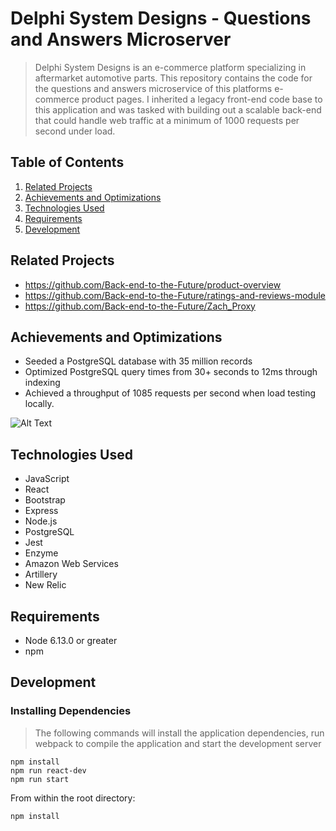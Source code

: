 # Delphi System Designs - Questions and Answers Microserver

> Delphi System Designs is an e-commerce platform specializing in aftermarket automotive parts.
This repository contains the code for the questions and answers microservice of this platforms e-commerce product pages.
I inherited a legacy front-end code base to this application and was tasked with building out a scalable back-end that could handle
web traffic at a minimum of 1000 requests per second under load.

## Table of Contents

1. [Related Projects](#related-projects)
2. [Achievements and Optimizations](#achievements-and-optimizations)
3. [Technologies Used](#technologies-used)
4. [Requirements](#requirements)
5. [Development](#development)

## Related Projects

  - https://github.com/Back-end-to-the-Future/product-overview
  - https://github.com/Back-end-to-the-Future/ratings-and-reviews-module
  - https://github.com/Back-end-to-the-Future/Zach_Proxy

## Achievements and Optimizations

 - Seeded a PostgreSQL database with 35 million records
 - Optimized PostgreSQL query times from 30+ seconds to 12ms through indexing
 - Achieved a throughput of 1085 requests per second when load testing locally.
 
 ![Alt Text](https://i.imgur.com/TCD7KhS.png)
 
## Technologies Used

 - JavaScript
 - React
 - Bootstrap
 - Express
 - Node.js
 - PostgreSQL
 - Jest
 - Enzyme
 - Amazon Web Services
 - Artillery
 - New Relic

## Requirements

- Node 6.13.0 or greater
- npm

## Development

### Installing Dependencies

> The following commands will install the application dependencies, run webpack to compile the application and start the development server

    npm install
    npm run react-dev
    npm run start

From within the root directory:

```sh
npm install
```
